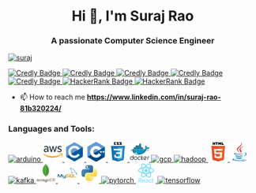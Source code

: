 <h1 align="center">Hi 👋, I'm Suraj Rao</h1>
<h3 align="center">A passionate Computer Science Engineer</h3>

<p align="left"> <a href="https://github.com/ryo-ma/github-profile-trophy"><img src="https://github-profile-trophy.vercel.app/?username=chocolatesuraj" alt="suraj" /></a> </p>

<a href="https://www.credly.com/badges/7ff2e514-7c59-42b6-bb9d-d419eff69207">
  <img src="https://images.credly.com/size/220x220/images/6f135924-7645-4bd2-ab68-3bc0b49c7e27/image.png" alt="Credly Badge" width="150">
</a>
<a href="https://www.credly.com/badges/5ee8650f-6c9b-4a51-8630-6dc17cc5f5fa">
  <img src="https://images.credly.com/size/680x680/images/5bf37709-4b69-4cdc-9edc-af7b3370d427/image.png" alt="Credly Badge" width="150">
</a>
<a href="https://www.credly.com/badges/4d581d04-2fe4-4899-ba64-d9c6c27ab4dd">
  <img src="https://images.credly.com/size/680x680/images/629a2bb9-14a6-47b3-b17e-f1056b1404d0/image.png" alt="Credly Badge" width="150">
</a>
<a href="https://www.credly.com/badges/75133a15-593d-4503-b218-8d300e8f3a9e">
  <img src="https://images.credly.com/size/680x680/images/9358115e-ead7-47c2-91e2-165b6a650a1b/image.png" alt="Credly Badge" width="150">
</a>
<a href="https://www.credly.com/badges/80df817e-8430-4078-88de-95eca023af15">
  <img src="https://images.credly.com/size/680x680/images/979e42e2-1d32-4d21-97ea-53d991ea50fb/image.png" alt="Credly Badge" width="150">
</a>
<a href="https://www.hackerrank.com/certificates/e06fb2187f8f">
  <img src="https://upload.wikimedia.org/wikipedia/commons/thumb/4/40/HackerRank_Icon-1000px.png/800px-HackerRank_Icon-1000px.png" alt="HackerRank Badge" width="150">
</a>
<a href="https://www.coursera.org/account/accomplishments/verify/XUXNKCMNA828">
  <img src="https://d3njjcbhbojbot.cloudfront.net/api/utilities/v1/imageproxy/http://coursera-university-assets.s3.amazonaws.com/b4/5cb90bb92f420b99bf323a0356f451/Icon.png?auto=format%2Ccompress&dpr=2&w=80&h=80" alt="HackerRank Badge" width="150">
</a>


- 📫 How to reach me **https://www.linkedin.com/in/suraj-rao-81b320224/**


<p align="left">
</p>

<h3 align="left">Languages and Tools:</h3>
<p align="left"> <a href="https://www.arduino.cc/" target="_blank" rel="noreferrer"> <img src="https://cdn.worldvectorlogo.com/logos/arduino-1.svg" alt="arduino" width="40" height="40"/> </a> <a href="https://aws.amazon.com" target="_blank" rel="noreferrer"> <img src="https://raw.githubusercontent.com/devicons/devicon/master/icons/amazonwebservices/amazonwebservices-original-wordmark.svg" alt="aws" width="40" height="40"/> </a> <a href="https://www.cprogramming.com/" target="_blank" rel="noreferrer"> <img src="https://raw.githubusercontent.com/devicons/devicon/master/icons/c/c-original.svg" alt="c" width="40" height="40"/> </a> <a href="https://www.w3schools.com/cpp/" target="_blank" rel="noreferrer"> <img src="https://raw.githubusercontent.com/devicons/devicon/master/icons/cplusplus/cplusplus-original.svg" alt="cplusplus" width="40" height="40"/> </a> <a href="https://www.w3schools.com/css/" target="_blank" rel="noreferrer"> <img src="https://raw.githubusercontent.com/devicons/devicon/master/icons/css3/css3-original-wordmark.svg" alt="css3" width="40" height="40"/> </a> <a href="https://www.docker.com/" target="_blank" rel="noreferrer"> <img src="https://raw.githubusercontent.com/devicons/devicon/master/icons/docker/docker-original-wordmark.svg" alt="docker" width="40" height="40"/> </a> <a href="https://cloud.google.com" target="_blank" rel="noreferrer"> <img src="https://www.vectorlogo.zone/logos/google_cloud/google_cloud-icon.svg" alt="gcp" width="40" height="40"/> </a> <a href="https://hadoop.apache.org/" target="_blank" rel="noreferrer"> <img src="https://www.vectorlogo.zone/logos/apache_hadoop/apache_hadoop-icon.svg" alt="hadoop" width="40" height="40"/> </a> <a href="https://www.w3.org/html/" target="_blank" rel="noreferrer"> <img src="https://raw.githubusercontent.com/devicons/devicon/master/icons/html5/html5-original-wordmark.svg" alt="html5" width="40" height="40"/> </a> <a href="https://www.java.com" target="_blank" rel="noreferrer"> <img src="https://raw.githubusercontent.com/devicons/devicon/master/icons/java/java-original.svg" alt="java" width="40" height="40"/> </a> <a href="https://kafka.apache.org/" target="_blank" rel="noreferrer"> <img src="https://www.vectorlogo.zone/logos/apache_kafka/apache_kafka-icon.svg" alt="kafka" width="40" height="40"/> </a> <a href="https://www.mongodb.com/" target="_blank" rel="noreferrer"> <img src="https://raw.githubusercontent.com/devicons/devicon/master/icons/mongodb/mongodb-original-wordmark.svg" alt="mongodb" width="40" height="40"/> </a> <a href="https://www.mysql.com/" target="_blank" rel="noreferrer"> <img src="https://raw.githubusercontent.com/devicons/devicon/master/icons/mysql/mysql-original-wordmark.svg" alt="mysql" width="40" height="40"/> </a> <a href="https://www.python.org" target="_blank" rel="noreferrer"> <img src="https://raw.githubusercontent.com/devicons/devicon/master/icons/python/python-original.svg" alt="python" width="40" height="40"/> </a> <a href="https://pytorch.org/" target="_blank" rel="noreferrer"> <img src="https://www.vectorlogo.zone/logos/pytorch/pytorch-icon.svg" alt="pytorch" width="40" height="40"/> </a> <a href="https://reactjs.org/" target="_blank" rel="noreferrer"> <img src="https://raw.githubusercontent.com/devicons/devicon/master/icons/react/react-original-wordmark.svg" alt="react" width="40" height="40"/> </a> <a href="https://www.tensorflow.org" target="_blank" rel="noreferrer"> <img src="https://www.vectorlogo.zone/logos/tensorflow/tensorflow-icon.svg" alt="tensorflow" width="40" height="40"/> </a> </p>

